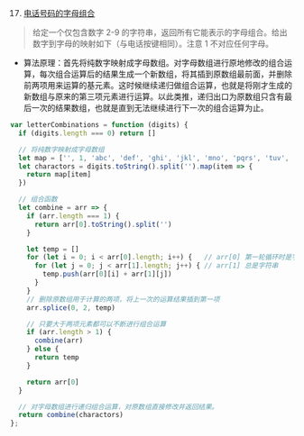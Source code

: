 17. [电话号码的字母组合](https://leetcode-cn.com/problems/letter-combinations-of-a-phone-number/)

> 给定一个仅包含数字 2-9 的字符串，返回所有它能表示的字母组合。给出数字到字母的映射如下（与电话按键相同）。注意 1 不对应任何字母。

- 算法原理：首先将纯数字映射成字母数组。对字母数组进行原地修改的组合运算，每次组合运算后的结果生成一个新数组，将其插到原数组最前面，并删除前两项用来运算的基元素。这时候继续递归做组合运算，也就是将刚才生成的新数组与原来的第三项元素进行运算。以此类推，递归出口为原数组只含有最后一次的结果数组，也就是直到无法继续进行下一次的组合运算为止。

```js
var letterCombinations = function (digits) {
  if (digits.length === 0) return []

  // 将纯数字映射成字母数组
  let map = ['', 1, 'abc', 'def', 'ghi', 'jkl', 'mno', 'pqrs', 'tuv', 'wxyz']
  let charactors = digits.toString().split('').map(item => {
    return map[item]
  })

  // 组合函数
  let combine = arr => {
    if (arr.length === 1) {
      return arr[0].toString().split('')
    }

    let temp = []
    for (let i = 0; i < arr[0].length; i++) {   // arr[0] 第一轮循环时是字符串，以后则是上一次运算结果的数组
      for (let j = 0; j < arr[1].length; j++) { // arr[1] 总是字符串
        temp.push(arr[0][i] + arr[1][j])
      }
    }
    // 删除原数组用于计算的两项，将上一次的运算结果插到第一项
    arr.splice(0, 2, temp)

    // 只要大于两项元素都可以不断进行组合运算
    if (arr.length > 1) {
      combine(arr)
    } else {
      return temp
    }

    return arr[0]
  }

  // 对字母数组进行递归组合运算，对原数组直接修改并返回结果。
  return combine(charactors)
};
```